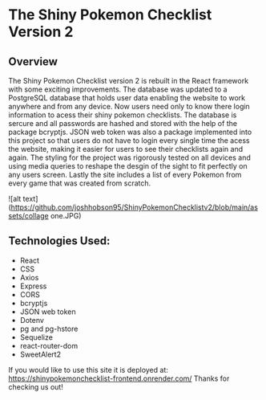 # The Shiny Pokemon Checklist Version 2 
## Overview
The Shiny Pokemon Checklist version 2 is rebuilt in the React framework with some exciting improvements. The database was updated to a PostgreSQL database that holds user data enabling the website to work anywhere and from any device. Now users need only to know there login information to acess their shiny pokemon checklists. The database is sercure and all passwords are hashed and stored with the help of the package bcryptjs. JSON web token was also a package implemented into this project so that users do not have to login every single time the acess the website, making it easier for users to see their checklists again and again. The styling for the project was rigorously tested on all devices and using media queries to reshape the desgin of the sight to fit perfectly on any users screen. Lastly the site includes a list of every Pokemon from every game that was created from scratch. 

![alt text](https://github.com/joshhobson95/ShinyPokemonChecklistv2/blob/main/assets/collage one.JPG)

## Technologies Used:
* React
* CSS
* Axios
* Express
* CORS 
* bcryptjs
* JSON web token
* Dotenv
* pg and pg-hstore
* Sequelize
* react-router-dom
* SweetAlert2

If you would like to use this site it is deployed at:
https://shinypokemonchecklist-frontend.onrender.com/
Thanks for checking us out!
